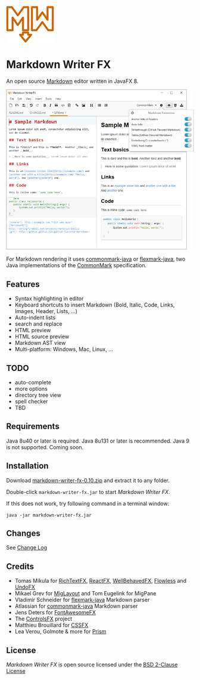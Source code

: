 ![Markdown Writer FX](images/markdownwriterfx.png)

Markdown Writer FX
==================

An open source [Markdown] editor written in JavaFX 8.

![Markdown Writer FX Screenshot](images/screenshot.png)

For Markdown rendering it uses [commonmark-java] or [flexmark-java],
two Java implementations of the [CommonMark] specification.

Features
--------

  * Syntax highlighting in editor
  * Keyboard shortcuts to insert Markdown (Bold, Italic, Code, Links, Images, Header, Lists, ...)
  * Auto-indent lists
  * search and replace
  * HTML preview
  * HTML source preview
  * Markdown AST view
  * Multi-platform: Windows, Mac, Linux, ...

TODO
----

  * auto-complete
  * more options
  * directory tree view
  * spell checker
  * TBD

Requirements
------------

Java 8u40 or later is required.
Java 8u131 or later is recommended.
Java 9 is not supported. Coming soon.

Installation
------------

Download
[markdown-writer-fx-0.10.zip](https://github.com/JFormDesigner/markdown-writer-fx/releases/download/0.10/markdown-writer-fx-0.10.zip)
and extract it to any folder.

Double-click `markdown-writer-fx.jar` to start *Markdown Writer FX*.

If this does not work, try following command in a terminal window:

```
java -jar markdown-writer-fx.jar
```

Changes
-------

See [Change Log](CHANGES.md)

Credits
-------

  * Tomas Mikula for [RichTextFX], [ReactFX], [WellBehavedFX], [Flowless] and [UndoFX]
  * Mikael Grev for [MigLayout] and Tom Eugelink for MigPane
  * Vladimir Schneider for [flexmark-java] Markdown parser
  * Atlassian for [commonmark-java] Markdown parser
  * Jens Deters for [FontAwesomeFX]
  * The [ControlsFX] project
  * Matthieu Brouillard for [CSSFX]
  * Lea Verou, Golmote & more for [Prism]

License
-------

*Markdown Writer FX* is open source licensed under the [BSD 2-Clause License](LICENSE)

   [Markdown]: http://daringfireball.net/projects/markdown/
   [CommonMark]: http://commonmark.org/
   [commonmark-java]: https://github.com/atlassian/commonmark-java
   [flexmark-java]: https://github.com/vsch/flexmark-java
   [Markdown Extra]: https://michelf.ca/projects/php-markdown/extra/
   [MultiMarkdown]: http://fletcherpenney.net/multimarkdown/
   [Github-flavoured-Markdown]: https://help.github.com/articles/github-flavored-markdown/
   [MigLayout]: https://github.com/mikaelgrev/miglayout
   [RichTextFX]: https://github.com/TomasMikula/RichTextFX
   [ReactFX]: https://github.com/TomasMikula/ReactFX
   [WellBehavedFX]: https://github.com/TomasMikula/WellBehavedFX
   [Flowless]: https://github.com/TomasMikula/Flowless
   [UndoFX]: https://github.com/TomasMikula/UndoFX
   [FontAwesomeFX]: https://bitbucket.org/Jerady/fontawesomefx
   [ControlsFX]: http://fxexperience.com/controlsfx/
   [CSSFX]: https://github.com/McFoggy/cssfx
   [Prism]: https://github.com/PrismJS/prism
